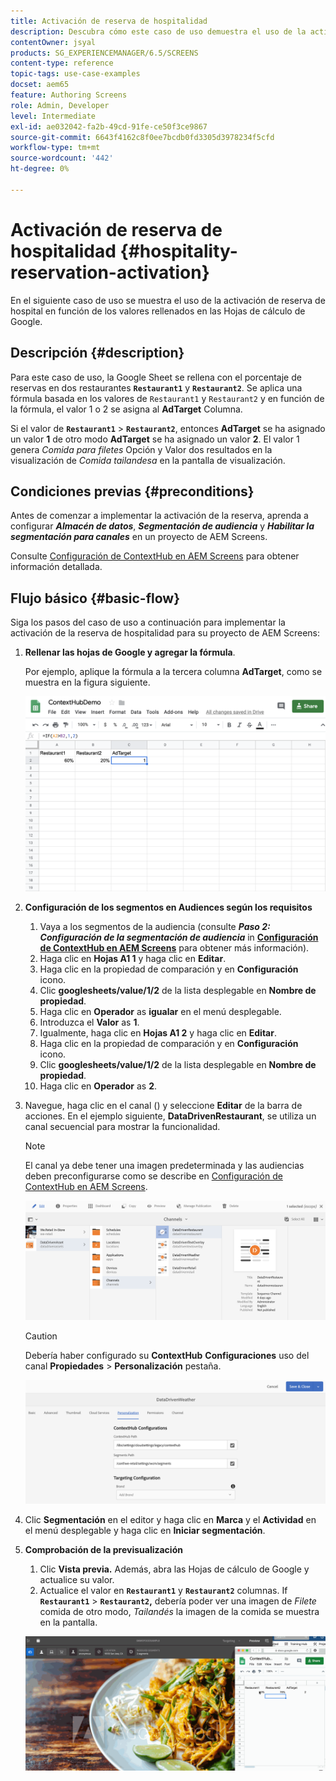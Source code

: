 ```yaml
---
title: Activación de reserva de hospitalidad
description: Descubra cómo este caso de uso demuestra el uso de la activación de reserva de hospitalidad en función de los valores rellenados en Hojas de cálculo de Google.
contentOwner: jsyal
products: SG_EXPERIENCEMANAGER/6.5/SCREENS
content-type: reference
topic-tags: use-case-examples
docset: aem65
feature: Authoring Screens
role: Admin, Developer
level: Intermediate
exl-id: ae032042-fa2b-49cd-91fe-ce50f3ce9867
source-git-commit: 6643f4162c8f0ee7bcdb0fd3305d3978234f5cfd
workflow-type: tm+mt
source-wordcount: '442'
ht-degree: 0%

---
```


# Activación de reserva de hospitalidad {#hospitality-reservation-activation}

En el siguiente caso de uso se muestra el uso de la activación de reserva de hospital en función de los valores rellenados en las Hojas de cálculo de Google.

## Descripción {#description}

Para este caso de uso, la Google Sheet se rellena con el porcentaje de reservas en dos restaurantes **`Restaurant1`** y **`Restaurant2`**. Se aplica una fórmula basada en los valores de `Restaurant1` y `Restaurant2` y en función de la fórmula, el valor 1 o 2 se asigna al **AdTarget** Columna.

Si el valor de **`Restaurant1`** > **`Restaurant2`**, entonces **AdTarget** se ha asignado un valor **1** de otro modo **AdTarget** se ha asignado un valor **2**. El valor 1 genera *Comida para filetes* Opción y Valor dos resultados en la visualización de *Comida tailandesa* en la pantalla de visualización.

## Condiciones previas {#preconditions}

Antes de comenzar a implementar la activación de la reserva, aprenda a configurar ***Almacén de datos***, ***Segmentación de audiencia*** y ***Habilitar la segmentación para canales*** en un proyecto de AEM Screens.

Consulte [Configuración de ContextHub en AEM Screens](configuring-context-hub.md) para obtener información detallada.

## Flujo básico {#basic-flow}

Siga los pasos del caso de uso a continuación para implementar la activación de la reserva de hospitalidad para su proyecto de AEM Screens:

1. **Rellenar las hojas de Google y agregar la fórmula**.

   Por ejemplo, aplique la fórmula a la tercera columna **AdTarget**, como se muestra en la figura siguiente.

   ![screen_shot_2019-04-29at94132am](assets/screen_shot_2019-04-29at94132am.png)

1. **Configuración de los segmentos en Audiences según los requisitos**

   1. Vaya a los segmentos de la audiencia (consulte ***Paso 2: Configuración de la segmentación de audiencia*** in **[Configuración de ContextHub en AEM Screens](configuring-context-hub.md)** para obtener más información).
   1. Haga clic en **Hojas A1 1** y haga clic en **Editar**.
   1. Haga clic en la propiedad de comparación y en **Configuración** icono.
   1. Clic **googlesheets/value/1/2** de la lista desplegable en **Nombre de propiedad**.
   1. Haga clic en **Operador** as **igualar** en el menú desplegable.
   1. Introduzca el **Valor** as **1**.
   1. Igualmente, haga clic en **Hojas A1 2** y haga clic en **Editar**.
   1. Haga clic en la propiedad de comparación y en **Configuración** icono.
   1. Clic **googlesheets/value/1/2** de la lista desplegable en **Nombre de propiedad**.
   1. Haga clic en **Operador** as **2**.

1. Navegue, haga clic en el canal () y seleccione **Editar** de la barra de acciones. En el ejemplo siguiente, **DataDrivenRestaurant**, se utiliza un canal secuencial para mostrar la funcionalidad.

   >[!NOTE]
   >
   >El canal ya debe tener una imagen predeterminada y las audiencias deben preconfigurarse como se describe en [Configuración de ContextHub en AEM Screens](configuring-context-hub.md).

   ![screen_shot_2019-05-08at14652pm](assets/screen_shot_2019-05-08at14652pm.png)

   >[!CAUTION]
   >
   >Debería haber configurado su **ContextHub** **Configuraciones** uso del canal **Propiedades** > **Personalización** pestaña.

   ![screen_shot_2019-05-08a114106m](assets/screen_shot_2019-05-08at114106am.png)

1. Clic **Segmentación** en el editor y haga clic en **Marca** y el **Actividad** en el menú desplegable y haga clic en **Iniciar segmentación**.
1. **Comprobación de la previsualización**

   1. Clic **Vista previa.** Además, abra las Hojas de cálculo de Google y actualice su valor.
   1. Actualice el valor en **`Restaurant1`** y **`Restaurant2`** columnas. If **`Restaurant1`** > **`Restaurant2`,** debería poder ver una imagen de *Filete* comida de otro modo, *Tailandés* la imagen de la comida se muestra en la pantalla.

   ![result5](assets/result5.gif)

